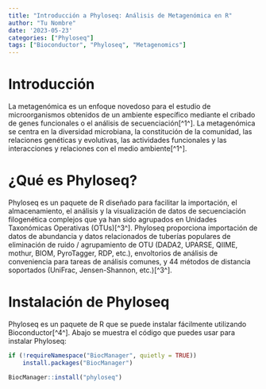 ```yaml
---
title: "Introducción a Phyloseq: Análisis de Metagenómica en R"
author: "Tu Nombre"
date: '2023-05-23'
categories: ["Phyloseq"]
tags: ["Bioconductor", "Phyloseq", "Metagenomics"]
--- 
```




# Introducción

La metagenómica es un enfoque novedoso para el estudio de microorganismos obtenidos de un ambiente específico mediante el cribado de genes funcionales o el análisis de secuenciación[^1^]. La metagenómica se centra en la diversidad microbiana, la constitución de la comunidad, las relaciones genéticas y evolutivas, las actividades funcionales y las interacciones y relaciones con el medio ambiente[^1^]. 

# ¿Qué es Phyloseq?

Phyloseq es un paquete de R diseñado para facilitar la importación, el almacenamiento, el análisis y la visualización de datos de secuenciación filogenética complejos que ya han sido agrupados en Unidades Taxonómicas Operativas (OTUs)[^3^]. Phyloseq proporciona importación de datos de abundancia y datos relacionados de tuberías populares de eliminación de ruido / agrupamiento de OTU (DADA2, UPARSE, QIIME, mothur, BIOM, PyroTagger, RDP, etc.), envoltorios de análisis de conveniencia para tareas de análisis comunes, y 44 métodos de distancia soportados (UniFrac, Jensen-Shannon, etc.)[^3^].

# Instalación de Phyloseq

Phyloseq es un paquete de R que se puede instalar fácilmente utilizando Bioconductor[^4^]. Abajo se muestra el código que puedes usar para instalar Phyloseq:


```r
if (!requireNamespace("BiocManager", quietly = TRUE))
    install.packages("BiocManager")

BiocManager::install("phyloseq")
```

